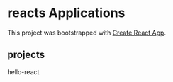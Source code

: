 # reacts Applications

This project was bootstrapped with [Create React App](https://github.com/facebook/create-react-app).

## projects

hello-react